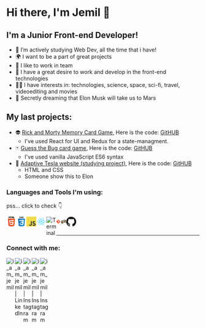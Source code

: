 # Hi there, I'm Jemil 👋


## I'm a Junior Front-end Developer!

- 🚀 I’m actively studying Web Dev, all the time that i have!
- 🌍 I want to be a part of great projects
- 🐝 I like to work in team
- 💪 I have a great desire to work and develop in the front-end technologies
- 👨‍💻 I have interests in: technologies, science, space, sci-fi, travel, videoediting and movies
- 🔭 Secretly dreaming that Elon Musk will take us to  Mars

## My last projects:
- 👽 [Rick and Morty Memory Card Game](https://codesandbox.io/s/gifted-mclean-ly2mo), Here is the code: [GitHUB](https://github.com/jemil-c-137/react-cards)
  * I've used React for UI and Redux for a state-managment.
- 🃏 [Guess the Bug card game](https://codesandbox.io/s/goofy-torvalds-ch1cz), Here is the code: [GitHUB](https://github.com/jemil-c-137/Card-Game)
  - I've used vanilla JavaScript ES6 syntax
- 🚗 [Adaptive Tesla website (studying project)](https://codesandbox.io/s/gallant-rosalind-v09yh), Here is the code: [GitHUB](https://github.com/jemil-c-137/tesla)
  - HTML and CSS
  - Someone show this to Elon 
### Languages and Tools I'm using:
pss... click to check 👇

[<img align="left" alt="HTML5" width="26px" src="https://raw.githubusercontent.com/github/explore/80688e429a7d4ef2fca1e82350fe8e3517d3494d/topics/html/html.png" />][siteLayout]
[<img align="left" alt="CSS3" width="26px" src="https://raw.githubusercontent.com/github/explore/80688e429a7d4ef2fca1e82350fe8e3517d3494d/topics/css/css.png" />][siteLayout]

[<img align="left" alt="JavaScript" width="26px" src="https://raw.githubusercontent.com/github/explore/80688e429a7d4ef2fca1e82350fe8e3517d3494d/topics/javascript/javascript.png" />][jsProject]
[<img align="left" alt="React" width="26px" src="https://raw.githubusercontent.com/github/explore/80688e429a7d4ef2fca1e82350fe8e3517d3494d/topics/react/react.png" />][reactRedux]

[<img align="left" alt="Terminal" width="26px" src="https://cdn.iconscout.com/icon/free/png-512/redux-283024.png" />][reactRedux]

[<img align="left" alt="Git" width="26px" src="https://raw.githubusercontent.com/github/explore/80688e429a7d4ef2fca1e82350fe8e3517d3494d/topics/git/git.png" />][profile]
[<img align="left" alt="GitHub" width="26px" src="https://raw.githubusercontent.com/github/explore/78df643247d429f6cc873026c0622819ad797942/topics/github/github.png" />][profile]


<br />
<br />

---

### Connect with me:

[<img align="left" alt="i_am_jemil" width="22px" src="https://image.flaticon.com/icons/png/512/25/25231.png" />][profile]
[<img align="left" alt="i_am_jemil | LinkedIn" width="22px" src="https://cdn.jsdelivr.net/npm/simple-icons@v3/icons/linkedin.svg" />][linkedin]
[<img align="left" alt="i_am_jemil | Instagram" width="22px" src="https://cdn.jsdelivr.net/npm/simple-icons@v3/icons/instagram.svg" />][instagram]
[<img align="left" alt="i_am_jemil | Instagram" width="22px" src="https://cdn.icon-icons.com/icons2/1121/PNG/512/1486147202-social-media-circled-network10_79475.png" />][vk]
[<img align="left" alt="i_am_jemil | Instagram" width="22px" src="https://cdn1.iconfinder.com/data/icons/andriod-app-logo/32/icon_telegram-512.png" />][telegram]

<br />






[profile]: https://github.com/jemil-c-137
[instagram]: https://instagram.com/i_am_jemil
[linkedin]: https://www.linkedin.com/in/jemil-suleimanov-559852116/
[vk]: https://vk.com/i_am_jemil
[telegram]: https://t.me/i_am_jemil
[siteLayout]: https://codesandbox.io/s/gallant-rosalind-v09yh
[jsProject]: https://codesandbox.io/s/goofy-torvalds-ch1cz
[cssplaylist]: https://www.youtube.com/playlist?list=PLkwxH9e_vrALSdvZuEh6gqQdmDoDIoqz4
[reactRedux]: https://codesandbox.io/s/gifted-mclean-ly2mo
